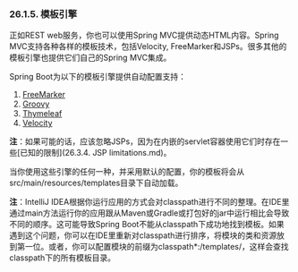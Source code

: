 ### 26.1.5. 模板引擎

正如REST web服务，你也可以使用Spring MVC提供动态HTML内容。Spring MVC支持各种各样的模板技术，包括Velocity, FreeMarker和JSPs。很多其他的模板引擎也提供它们自己的Spring MVC集成。

Spring Boot为以下的模板引擎提供自动配置支持：

1. [FreeMarker](http://freemarker.org/docs/)
2. [Groovy](http://beta.groovy-lang.org/docs/groovy-2.3.0/html/documentation/markup-template-engine.html)
3. [Thymeleaf](http://www.thymeleaf.org/)
4. [Velocity](http://velocity.apache.org/)

**注**：如果可能的话，应该忽略JSPs，因为在内嵌的servlet容器使用它们时存在一些[已知的限制](26.3.4. JSP limitations.md)。

当你使用这些引擎的任何一种，并采用默认的配置，你的模板将会从src/main/resources/templates目录下自动加载。

**注**：IntelliJ IDEA根据你运行应用的方式会对classpath进行不同的整理。在IDE里通过main方法运行你的应用跟从Maven或Gradle或打包好的jar中运行相比会导致不同的顺序。这可能导致Spring Boot不能从classpath下成功地找到模板。如果遇到这个问题，你可以在IDE里重新对classpath进行排序，将模块的类和资源放到第一位。或者，你可以配置模块的前缀为classpath*:/templates/，这样会查找classpath下的所有模板目录。
